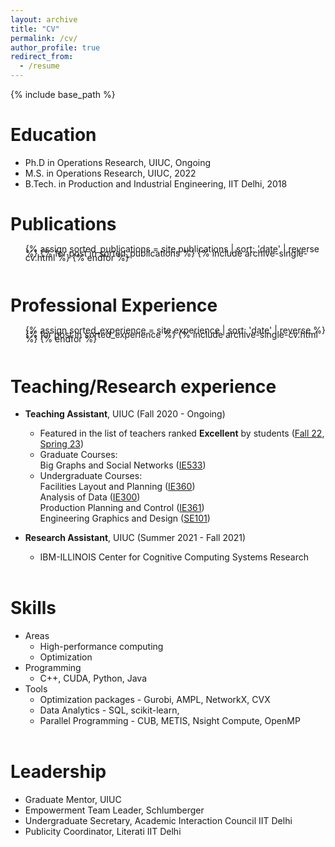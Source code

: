 ```yaml
---
layout: archive
title: "CV"
permalink: /cv/
author_profile: true
redirect_from:
  - /resume
---
```


{% include base_path %}

# Education

- Ph.D in Operations Research, UIUC, Ongoing
- M.S. in Operations Research, UIUC, 2022
- B.Tech. in Production and Industrial Engineering, IIT Delhi, 2018

# Publications

  <ul class="numbered-list" style="line-height: 0.5;">
  {% assign sorted_publications = site.publications | sort: 'date' | reverse %}
  {% for post in sorted_publications %}
    {% include archive-single-cv.html %}
  {% endfor %}
  </ul>

<h1 style="margin-top: 2em;">Professional Experience</h1>
  <ul class="unnumbered-list" style = "line-height: 0.5">
  {% assign sorted_experience = site.experience | sort: 'date' | reverse %}
  {% for post in sorted_experience %}
    {% include archive-single-cv.html %}
  {% endfor %}
  </ul>

<h1 style="margin-top: 2em;">Teaching/Research experience</h1>

- **Teaching Assistant**, UIUC (Fall 2020 - Ongoing)

  - Featured in the list of teachers ranked **Excellent** by students ([Fall 22](https://citl.illinois.edu/docs/default-source/teachers-ranked-as-excellent/tre-2022-fall.pdf), [Spring 23](https://citl.illinois.edu/docs/default-source/teachers-ranked-as-excellent/tre-2023-spring.pdf))
  - Graduate Courses: \
    Big Graphs and Social Networks ([IE533](https://courses.illinois.edu/schedule/2023/spring/IE/533))
  - Undergraduate Courses: \
    Facilities Layout and Planning ([IE360](https://courses.illinois.edu/schedule/2023/fall/IE/360)) \
    Analysis of Data ([IE300](https://courses.illinois.edu/schedule/2023/spring/IE/300)) \
    Production Planning and Control ([IE361](https://courses.illinois.edu/schedule/2023/spring/IE/361)) \
    Engineering Graphics and Design ([SE101](https://courses.illinois.edu/schedule/2023/spring/SE/101))

- **Research Assistant**, UIUC (Summer 2021 - Fall 2021)
  - IBM-ILLINOIS Center for Cognitive Computing Systems Research

<h1 style="margin-top: 2em;">Skills</h1>

- Areas
  - High-performance computing
  - Optimization
- Programming
  - C++, CUDA, Python, Java
- Tools
  - Optimization packages - Gurobi, AMPL, NetworkX, CVX
  - Data Analytics - SQL, scikit-learn,
  - Parallel Programming - CUB, METIS, Nsight Compute, OpenMP

<h1 style="margin-top: 2em;">Leadership</h1>

- Graduate Mentor, UIUC
- Empowerment Team Leader, Schlumberger
- Undergraduate Secretary, Academic Interaction Council IIT Delhi
- Publicity Coordinator, Literati IIT Delhi

